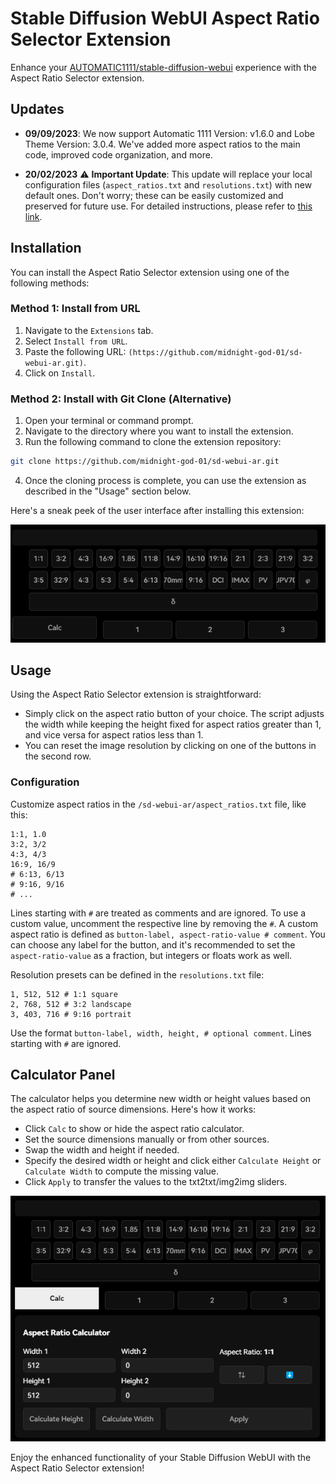 # Stable Diffusion WebUI Aspect Ratio Selector Extension

Enhance your [AUTOMATIC1111/stable-diffusion-webui](https://github.com/AUTOMATIC1111/stable-diffusion-webui.git) experience with the Aspect Ratio Selector extension.

## Updates
- **09/09/2023**: We now support Automatic 1111 Version: v1.6.0 and Lobe Theme Version: 3.0.4. We've added more aspect ratios to the main code, improved code organization, and more.

- **20/02/2023** :warning: **Important Update**: This update will replace your local configuration files (`aspect_ratios.txt` and `resolutions.txt`) with new default ones. Don't worry; these can be easily customized and preserved for future use. For detailed instructions, please refer to [this link](https://github.com/alemelis/sd-webui-ar/issues/9).

## Installation

You can install the Aspect Ratio Selector extension using one of the following methods:

### Method 1: Install from URL

1. Navigate to the `Extensions` tab.
2. Select `Install from URL`.
3. Paste the following URL: `(https://github.com/midnight-god-01/sd-webui-ar.git)`.
4. Click on `Install`.

### Method 2: Install with Git Clone (Alternative)

1. Open your terminal or command prompt.
2. Navigate to the directory where you want to install the extension.
3. Run the following command to clone the extension repository:

```bash
git clone https://github.com/midnight-god-01/sd-webui-ar.git
```

4. Once the cloning process is complete, you can use the extension as described in the "Usage" section below.

Here's a sneak peek of the user interface after installing this extension:

![Screenshot](https://github.com/midnight-god-01/01-sd-webui-ar/blob/main/Screenshots/Screenshot%202023-09-09%20221729.png)

## Usage

Using the Aspect Ratio Selector extension is straightforward:

- Simply click on the aspect ratio button of your choice. The script adjusts the width while keeping the height fixed for aspect ratios greater than 1, and vice versa for aspect ratios less than 1.
- You can reset the image resolution by clicking on one of the buttons in the second row.

### Configuration

Customize aspect ratios in the `/sd-webui-ar/aspect_ratios.txt` file, like this:

```
1:1, 1.0
3:2, 3/2
4:3, 4/3
16:9, 16/9
# 6:13, 6/13
# 9:16, 9/16
# ...
```

Lines starting with `#` are treated as comments and are ignored. To use a custom value, uncomment the respective line by removing the `#`. A custom aspect ratio is defined as `button-label, aspect-ratio-value # comment`. You can choose any label for the button, and it's recommended to set the `aspect-ratio-value` as a fraction, but integers or floats work as well.

Resolution presets can be defined in the `resolutions.txt` file:

```
1, 512, 512 # 1:1 square
2, 768, 512 # 3:2 landscape
3, 403, 716 # 9:16 portrait 
```

Use the format `button-label, width, height, # optional comment`. Lines starting with `#` are ignored.

## Calculator Panel

The calculator helps you determine new width or height values based on the aspect ratio of source dimensions. Here's how it works:

- Click `Calc` to show or hide the aspect ratio calculator.
- Set the source dimensions manually or from other sources.
- Swap the width and height if needed.
- Specify the desired width or height and click either `Calculate Height` or `Calculate Width` to compute the missing value.
- Click `Apply` to transfer the values to the txt2txt/img2img sliders.

![Calculator](https://github.com/midnight-god-01/01-sd-webui-ar/blob/main/Screenshots/Screenshot%202023-09-09%20221858.png)

Enjoy the enhanced functionality of your Stable Diffusion WebUI with the Aspect Ratio Selector extension!
